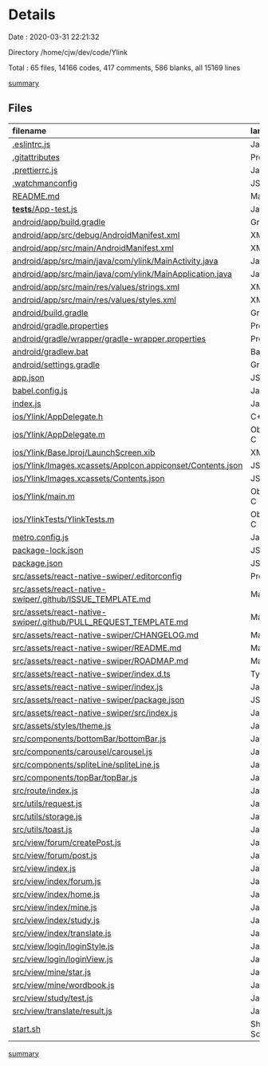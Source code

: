 # Details

Date : 2020-03-31 22:21:32

Directory /home/cjw/dev/code/Ylink

Total : 65 files,  14166 codes, 417 comments, 586 blanks, all 15169 lines

[summary](results.md)

## Files
| filename | language | code | comment | blank | total |
| :--- | :--- | ---: | ---: | ---: | ---: |
| [.eslintrc.js](/.eslintrc.js) | JavaScript | 7 | 0 | 1 | 8 |
| [.gitattributes](/.gitattributes) | Properties | 1 | 0 | 1 | 2 |
| [.prettierrc.js](/.prettierrc.js) | JavaScript | 9 | 0 | 1 | 10 |
| [.watchmanconfig](/.watchmanconfig) | JSON | 1 | 0 | 0 | 1 |
| [README.md](/README.md) | Markdown | 17 | 0 | 3 | 20 |
| [__tests__/App-test.js](/__tests__/App-test.js) | JavaScript | 7 | 4 | 4 | 15 |
| [android/app/build.gradle](/android/app/build.gradle) | Groovy | 79 | 108 | 17 | 204 |
| [android/app/src/debug/AndroidManifest.xml](/android/app/src/debug/AndroidManifest.xml) | XML | 6 | 0 | 3 | 9 |
| [android/app/src/main/AndroidManifest.xml](/android/app/src/main/AndroidManifest.xml) | XML | 25 | 0 | 4 | 29 |
| [android/app/src/main/java/com/ylink/MainActivity.java](/android/app/src/main/java/com/ylink/MainActivity.java) | Java | 8 | 4 | 4 | 16 |
| [android/app/src/main/java/com/ylink/MainApplication.java](/android/app/src/main/java/com/ylink/MainApplication.java) | Java | 55 | 11 | 9 | 75 |
| [android/app/src/main/res/values/strings.xml](/android/app/src/main/res/values/strings.xml) | XML | 3 | 0 | 1 | 4 |
| [android/app/src/main/res/values/styles.xml](/android/app/src/main/res/values/styles.xml) | XML | 5 | 2 | 3 | 10 |
| [android/build.gradle](/android/build.gradle) | Groovy | 29 | 5 | 5 | 39 |
| [android/gradle.properties](/android/gradle.properties) | Properties | 2 | 14 | 6 | 22 |
| [android/gradle/wrapper/gradle-wrapper.properties](/android/gradle/wrapper/gradle-wrapper.properties) | Properties | 5 | 0 | 1 | 6 |
| [android/gradlew.bat](/android/gradlew.bat) | Batch | 76 | 0 | 25 | 101 |
| [android/settings.gradle](/android/settings.gradle) | Groovy | 3 | 0 | 1 | 4 |
| [app.json](/app.json) | JSON | 4 | 0 | 0 | 4 |
| [babel.config.js](/babel.config.js) | JavaScript | 3 | 0 | 1 | 4 |
| [index.js](/index.js) | JavaScript | 4 | 3 | 3 | 10 |
| [ios/Ylink/AppDelegate.h](/ios/Ylink/AppDelegate.h) | C++ | 5 | 6 | 5 | 16 |
| [ios/Ylink/AppDelegate.m](/ios/Ylink/AppDelegate.m) | Objective-C | 28 | 6 | 9 | 43 |
| [ios/Ylink/Base.lproj/LaunchScreen.xib](/ios/Ylink/Base.lproj/LaunchScreen.xib) | XML | 42 | 0 | 1 | 43 |
| [ios/Ylink/Images.xcassets/AppIcon.appiconset/Contents.json](/ios/Ylink/Images.xcassets/AppIcon.appiconset/Contents.json) | JSON | 38 | 0 | 0 | 38 |
| [ios/Ylink/Images.xcassets/Contents.json](/ios/Ylink/Images.xcassets/Contents.json) | JSON | 6 | 0 | 1 | 7 |
| [ios/Ylink/main.m](/ios/Ylink/main.m) | Objective-C | 7 | 6 | 4 | 17 |
| [ios/YlinkTests/YlinkTests.m](/ios/YlinkTests/YlinkTests.m) | Objective-C | 51 | 6 | 16 | 73 |
| [metro.config.js](/metro.config.js) | JavaScript | 10 | 6 | 2 | 18 |
| [package-lock.json](/package-lock.json) | JSON | 9,553 | 0 | 1 | 9,554 |
| [package.json](/package.json) | JSON | 45 | 0 | 1 | 46 |
| [src/assets/react-native-swiper/.editorconfig](/src/assets/react-native-swiper/.editorconfig) | Properties | 34 | 0 | 8 | 42 |
| [src/assets/react-native-swiper/.github/ISSUE_TEMPLATE.md](/src/assets/react-native-swiper/.github/ISSUE_TEMPLATE.md) | Markdown | 14 | 0 | 10 | 24 |
| [src/assets/react-native-swiper/.github/PULL_REQUEST_TEMPLATE.md](/src/assets/react-native-swiper/.github/PULL_REQUEST_TEMPLATE.md) | Markdown | 8 | 0 | 4 | 12 |
| [src/assets/react-native-swiper/CHANGELOG.md](/src/assets/react-native-swiper/CHANGELOG.md) | Markdown | 80 | 0 | 28 | 108 |
| [src/assets/react-native-swiper/README.md](/src/assets/react-native-swiper/README.md) | Markdown | 256 | 0 | 86 | 342 |
| [src/assets/react-native-swiper/ROADMAP.md](/src/assets/react-native-swiper/ROADMAP.md) | Markdown | 24 | 0 | 24 | 48 |
| [src/assets/react-native-swiper/index.d.ts](/src/assets/react-native-swiper/index.d.ts) | TypeScript | 48 | 50 | 9 | 107 |
| [src/assets/react-native-swiper/index.js](/src/assets/react-native-swiper/index.js) | JavaScript | 2 | 0 | 1 | 3 |
| [src/assets/react-native-swiper/package.json](/src/assets/react-native-swiper/package.json) | JSON | 64 | 0 | 1 | 65 |
| [src/assets/react-native-swiper/src/index.js](/src/assets/react-native-swiper/src/index.js) | JavaScript | 603 | 109 | 82 | 794 |
| [src/assets/styles/theme.js](/src/assets/styles/theme.js) | JavaScript | 14 | 2 | 3 | 19 |
| [src/components/bottomBar/bottomBar.js](/src/components/bottomBar/bottomBar.js) | JavaScript | 70 | 3 | 6 | 79 |
| [src/components/carousel/carousel.js](/src/components/carousel/carousel.js) | JavaScript | 55 | 1 | 5 | 61 |
| [src/components/spliteLine/spliteLine.js](/src/components/spliteLine/spliteLine.js) | JavaScript | 28 | 0 | 4 | 32 |
| [src/components/topBar/topBar.js](/src/components/topBar/topBar.js) | JavaScript | 136 | 0 | 7 | 143 |
| [src/route/index.js](/src/route/index.js) | JavaScript | 109 | 5 | 11 | 125 |
| [src/utils/request.js](/src/utils/request.js) | JavaScript | 98 | 16 | 8 | 122 |
| [src/utils/storage.js](/src/utils/storage.js) | JavaScript | 27 | 7 | 4 | 38 |
| [src/utils/toast.js](/src/utils/toast.js) | JavaScript | 5 | 0 | 2 | 7 |
| [src/view/forum/createPost.js](/src/view/forum/createPost.js) | JavaScript | 300 | 1 | 18 | 319 |
| [src/view/forum/post.js](/src/view/forum/post.js) | JavaScript | 291 | 7 | 13 | 311 |
| [src/view/index.js](/src/view/index.js) | JavaScript | 50 | 3 | 7 | 60 |
| [src/view/index/forum.js](/src/view/index/forum.js) | JavaScript | 301 | 2 | 17 | 320 |
| [src/view/index/home.js](/src/view/index/home.js) | JavaScript | 187 | 1 | 14 | 202 |
| [src/view/index/mine.js](/src/view/index/mine.js) | JavaScript | 197 | 2 | 9 | 208 |
| [src/view/index/study.js](/src/view/index/study.js) | JavaScript | 167 | 1 | 9 | 177 |
| [src/view/index/translate.js](/src/view/index/translate.js) | JavaScript | 65 | 0 | 9 | 74 |
| [src/view/login/loginStyle.js](/src/view/login/loginStyle.js) | JavaScript | 74 | 0 | 4 | 78 |
| [src/view/login/loginView.js](/src/view/login/loginView.js) | JavaScript | 158 | 5 | 9 | 172 |
| [src/view/mine/star.js](/src/view/mine/star.js) | JavaScript | 116 | 16 | 8 | 140 |
| [src/view/mine/wordbook.js](/src/view/mine/wordbook.js) | JavaScript | 135 | 1 | 13 | 149 |
| [src/view/study/test.js](/src/view/study/test.js) | JavaScript | 102 | 0 | 9 | 111 |
| [src/view/translate/result.js](/src/view/translate/result.js) | JavaScript | 213 | 4 | 10 | 227 |
| [start.sh](/start.sh) | Shell Script | 1 | 0 | 1 | 2 |

[summary](results.md)